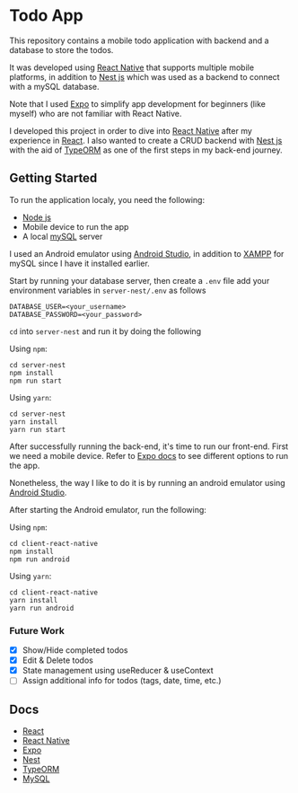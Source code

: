 # Todo App
This repository contains a mobile todo application with backend and a database to store the todos.

It was developed using [React Native](https://reactnative.dev) that supports multiple mobile platforms, in addition to [Nest js](http://nestjs.com) which was used as a backend to connect with a mySQL database.

Note that I used [Expo](https://expo.dev/) to simplify app development for beginners (like myself) who are not familiar with React Native.

I developed this project in order to dive into [React Native](https://reactnative.dev/docs/getting-started) after my experience in [React](https://react.dev/learn). I also wanted to create a CRUD backend with [Nest js](http://nestjs.com) with the aid of [TypeORM](https://typeorm.io) as one of the first steps in my back-end journey.

## Getting Started
To run the application localy, you need the following:
- [Node js](https://nodejs.org)
- Mobile device to run the app 
- A local [mySQL](https://www.mysql.com/) server

I used an Android emulator using [Android Studio](https://developer.android.com/studio), in addition to [XAMPP](https://www.apachefriends.org/) for mySQL since I have it installed earlier.

Start by running your database server, then create a `.env` file add your environment variables in `server-nest/.env` as follows
```
DATABASE_USER=<your_username>
DATABASE_PASSWORD=<your_password>
```

`cd` into `server-nest` and run it by doing the following

Using `npm`:
```
cd server-nest
npm install
npm run start
```

Using `yarn`:
```
cd server-nest
yarn install
yarn run start
```

After successfully running the back-end, it's time to run our front-end. 
First we need a mobile device. Refer to [Expo docs](https://docs.expo.dev) to see different options to run the app.

Nonetheless, the way I like to do it is by running an android emulator using [Android Studio](https://developer.android.com/studio).

After starting the Android emulator, run the following:

Using `npm`:
```
cd client-react-native
npm install
npm run android
```
Using `yarn`:
```
cd client-react-native
yarn install
yarn run android
```

<!-- You should see the following UI:
<p align="center">
    <img
        src=""
        alt="todo app ui"
    />
</p> -->

### Future Work

- [x] Show/Hide completed todos
- [x] Edit & Delete todos
- [x] State management using useReducer & useContext
- [ ] Assign additional info for todos (tags, date, time, etc.)

## Docs
- [React](https://react.dev/learn)
- [React Native](https://reactnative.dev/docs/getting-started)
- [Expo](https://docs.expo.dev)
- [Nest](https://docs.nestjs.com)
- [TypeORM](https://typeorm.io)
- [MySQL](https://www.mysql.com/)